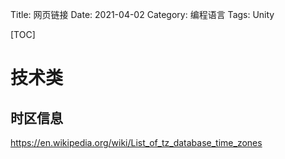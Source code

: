 Title: 网页链接
Date: 2021-04-02
Category: 编程语言
Tags: Unity

[TOC]

# 技术类

## 时区信息

 https://en.wikipedia.org/wiki/List_of_tz_database_time_zones

